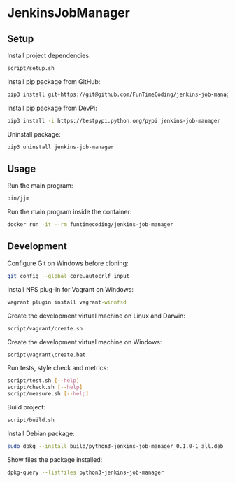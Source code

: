 # JenkinsJobManager

## Setup

Install project dependencies:

```sh
script/setup.sh
```

Install pip package from GitHub:

```sh
pip3 install git+https://git@github.com/FunTimeCoding/jenkins-job-manager.git#egg=jenkins-job-manager
```

Install pip package from DevPi:

```sh
pip3 install -i https://testpypi.python.org/pypi jenkins-job-manager
```

Uninstall package:

```sh
pip3 uninstall jenkins-job-manager
```


## Usage

Run the main program:

```sh
bin/jjm
```

Run the main program inside the container:

```sh
docker run -it --rm funtimecoding/jenkins-job-manager
```


## Development

Configure Git on Windows before cloning:

```sh
git config --global core.autocrlf input
```

Install NFS plug-in for Vagrant on Windows:

```bat
vagrant plugin install vagrant-winnfsd
```

Create the development virtual machine on Linux and Darwin:

```sh
script/vagrant/create.sh
```

Create the development virtual machine on Windows:

```bat
script\vagrant\create.bat
```

Run tests, style check and metrics:

```sh
script/test.sh [--help]
script/check.sh [--help]
script/measure.sh [--help]
```

Build project:

```sh
script/build.sh
```

Install Debian package:

```sh
sudo dpkg --install build/python3-jenkins-job-manager_0.1.0-1_all.deb
```

Show files the package installed:

```sh
dpkg-query --listfiles python3-jenkins-job-manager
```

